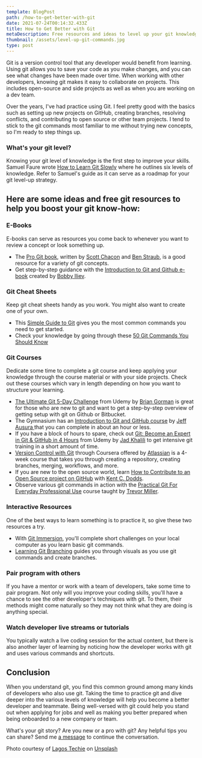 ```yaml
---
template: BlogPost
path: /how-to-get-better-with-git
date: 2021-07-24T00:14:32.433Z
title: How to Get Better with Git
metaDescription: Free resources and ideas to level up your git knowledge
thumbnail: /assets/level-up-git-commands.jpg
type: post
---
```

Git is a version control tool that any developer would benefit from learning. Using git allows you to save your code as you make changes, and you can see what changes have been made over time. When working with other developers, knowing git makes it easy to collaborate on projects. This includes open-source and side projects as well as when you are working on a dev team. 

Over the years, I've had practice using Git. I feel pretty good with the basics such as setting up new projects on GitHub, creating branches, resolving conflicts, and contributing to open source or other team projects. I tend to stick to the git commands most familiar to me without trying new concepts, so I'm ready to step things up. 

### What's your git level?

Knowing your git level of knowledge is the first step to improve your skills. Samuel Faure wrote [How to Learn Git Slowly](https://dev.to/samuelfaure/how-to-learn-git-slowly-38fa) where he outlines six levels of knowledge. Refer to Samuel's guide as it can serve as a roadmap for your git level-up strategy.

## Here are some ideas and free git resources to help you boost your git know-how:

### E-Books

E-books can serve as resources you come back to whenever you want to review a concept or look something up. 

* The [Pro Git book](https://git-scm.com/book/en/v2), written by [Scott Chacon](https://scottchacon.com/) and  [Ben Straub](https://ben.straub.cc/), is a good resource for a variety of git concepts. 
* Get step-by-step guidance with the [Introduction to Git and Github e-book](https://hackernoon.com/step-to-step-ebook-to-learn-the-git-and-github-basics-ag4833pd) created by [Bobby Iliev](https://bobbyiliev.com/).

### Git Cheat Sheets

Keep git cheat sheets handy as you work. You might also want to create one of your own.

* This [Simple Guide to Git](http://up1.github.io/git-guide/index.html) gives you the most common commands you need to get started.
* Check your knowledge by going through these [50 Git Commands You Should Know](https://www.freecodecamp.org/news/git-cheat-sheet/)  

### Git Courses

Dedicate some time to complete a git course and keep applying your knowledge through the course material or with your side projects. Check out these courses which vary in length depending on how you want to structure your learning.

* [The Ultimate Git 5-Day Challenge](https://www.udemy.com/course/the-ultimate-git-5-day-challenge) from Udemy by [Brian Gorman](https://www.udemy.com/user/briangorman/) is great for those who are new to git and want to get a step-by-step overview of getting setup with git on Github or Bitbucket.
* The Gymnasium has an [Introduction to Git and GitHub course](https://thegymnasium.com/courses/GYM/006/0/about) by [Jeff Ausura ](https://designers.hubspot.com/blog/author/jeff-ausura) that you can complete in about an hour or less. 
* If you have a block of hours to spare, check out [Git: Become an Expert in Git & GitHub in 4 Hours](https://www.udemy.com/course/git-expert-4-hours/) from Udemy by  [Jad Khalili](https://www.udemy.com/user/jad-khalili/) to get intensive git training in a short amount of time. 
* [Version Control with Git](https://www.coursera.org/learn/version-control-with-git) through Coursera offered by [ Atlassian](https://www.atlassian.com/) is a 4-week course that takes you through creating a repository, creating branches, merging, workflows, and more. 
* If you are new to the open source world, learn [How to Contribute to an Open Source project on GitHub](https://egghead.io/courses/how-to-contribute-to-an-open-source-project-on-github) with  [Kent C. Dodds](https://kentcdodds.com/).
* Observe various git commands in action with the [Practical Git For Everyday Professional Use](https://egghead.io/courses/practical-git-for-everyday-professional-use) course taught by  [Trevor Miller](https://github.com/trevordmiller). 

### Interactive Resources

One of the best ways to learn something is to practice it, so give these two resources a try.

* With [Git Immersion](https://gitimmersion.com/index.html), you'll complete short challenges on your local computer as you learn basic git commands. 
* [Learning Git Branching](https://learngitbranching.js.org/) guides you through visuals as you use git commands and create branches.  

### Pair program with others

 If you have a mentor or work with a team of developers, take some time to pair program. Not only will you improve your coding skills, you'll have a chance to see the other developer's techniques with git. To them, their methods might come naturally so they may not think what they are doing is anything special.

### Watch developer live streams or tutorials

You typically watch a live coding session for the actual content, but there is also another layer of learning by noticing how the developer works with git and uses various commands and shortcuts. 

## Conclusion

When you understand git, you find this common ground among many kinds of developers who also use git. Taking the time to practice git and dive deeper into the various levels of knowledge will help you become a better developer and teammate. Being well-versed with git could help you stand out when applying for jobs and well as making you better prepared when being onboarded to a new company or team. 

What's your git story? Are you new or a pro with git? Any helpful tips you can share? Send me [a message](https://www.anavela.dev/contact) to continue the conversation. 

Photo courtesy of <a href="https://unsplash.com/@heylagostechie?utm_source=unsplash&utm_medium=referral&utm_content=creditCopyText">Lagos Techie</a> on <a href="https://unsplash.com/s/photos/mac-hacker?utm_source=unsplash&utm_medium=referral&utm_content=creditCopyText">Unsplash</a>